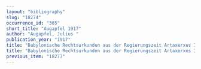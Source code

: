 ```yaml
---
layout: "bibliography"
slug: "18274"
occurrence_id: "305"
short_title: "Augapfel 1917"
author: "Augapfel, Julius "
publication_year: "1917"
title: "Babylonische Rechtsurkunden aus der Regierungszeit Artaxerxes I. und Darius II."
title: "Babylonische Rechtsurkunden aus der Regierungszeit Artaxerxes I. und Darius II."
previous_item: "18277"
---
```

